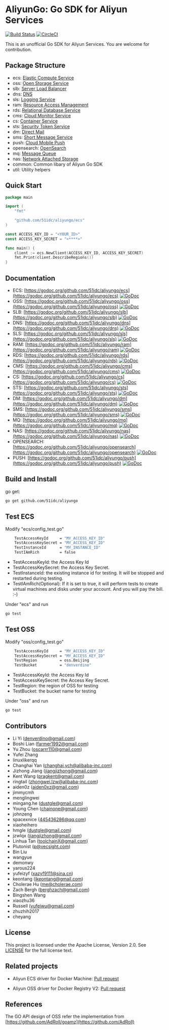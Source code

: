 # AliyunGo: Go SDK for Aliyun Services 

[![Build Status](https://travis-ci.org/denverdino/aliyungo.svg?branch=master)](https://travis-ci.org/denverdino/aliyungo) [![CircleCI](https://circleci.com/gh/denverdino/aliyungo.svg?style=svg)](https://circleci.com/gh/denverdino/aliyungo)

This is an unofficial Go SDK for Aliyun Services. You are welcome for contribution.


## Package Structure

*  ecs: [Elastic Compute Service](https://help.aliyun.com/document_detail/ecs/open-api/summary.html)
*  oss: [Open Storage Service](https://help.aliyun.com/document_detail/oss/api-reference/abstract.html)
*  slb: [Server Load Balancer](https://help.aliyun.com/document_detail/slb/api-reference/brief-introduction.html)
*  dns: [DNS](https://help.aliyun.com/document_detail/dns/api-reference/summary.html)
*  sls: [Logging Service](https://help.aliyun.com/document_detail/sls/api/overview.html)
*  ram: [Resource Access Management](https://help.aliyun.com/document_detail/ram/ram-api-reference/intro/intro.html)
*  rds: [Relational Database Service](https://help.aliyun.com/document_detail/26226.html)
*  cms: [Cloud Monitor Service](https://help.aliyun.com/document_detail/28615.html)
*  cs: [Container Service](https://help.aliyun.com/product/25972.html)
*  sts: [Security Token Service](https://help.aliyun.com/document_detail/28756.html)
*  dm: [Direct Mail](https://help.aliyun.com/document_detail/29414.html)
*  sms: [Short Message Service](https://help.aliyun.com/product/44282.html)
*  push: [Cloud Mobile Push](https://help.aliyun.com/document_detail/30049.html)
*  opensearch: [OpenSearch](https://help.aliyun.com/document_detail/29118.html)
*  mq: [Message Queue](https://help.aliyun.com/document_detail/29532.html)
*  nas: [Network Attached Storage](https://help.aliyun.com/document_detail/27518.html)
*  common: Common libary of Aliyun Go SDK
*  util: Utility helpers



## Quick Start

```go
package main

import (
	"fmt"

	"github.com/51idc/aliyungo/ecs"
)

const ACCESS_KEY_ID = "<YOUR_ID>"
const ACCESS_KEY_SECRET = "<****>"

func main() {
	client := ecs.NewClient(ACCESS_KEY_ID, ACCESS_KEY_SECRET)
	fmt.Print(client.DescribeRegions())
}

```

## Documentation

  *  ECS: [https://godoc.org/github.com/51idc/aliyungo/ecs](https://godoc.org/github.com/51idc/aliyungo/ecs) [![GoDoc](https://godoc.org/github.com/51idc/aliyungo/ecs?status.svg)](https://godoc.org/github.com/51idc/aliyungo/ecs)
  *  OSS: [https://godoc.org/github.com/51idc/aliyungo/oss](https://godoc.org/github.com/51idc/aliyungo/oss) [![GoDoc](https://godoc.org/github.com/51idc/aliyungo/oss?status.svg)](https://godoc.org/github.com/51idc/aliyungo/oss)
  *  SLB: [https://godoc.org/github.com/51idc/aliyungo/slb](https://godoc.org/github.com/51idc/aliyungo/slb) [![GoDoc](https://godoc.org/github.com/51idc/aliyungo/slb?status.svg)](https://godoc.org/github.com/51idc/aliyungo/slb)
  *  DNS: [https://godoc.org/github.com/51idc/aliyungo/dns](https://godoc.org/github.com/51idc/aliyungo/dns) [![GoDoc](https://godoc.org/github.com/51idc/aliyungo/dns?status.svg)](https://godoc.org/github.com/51idc/aliyungo/dns)
  *  SLS: [https://godoc.org/github.com/51idc/aliyungo/sls](https://godoc.org/github.com/51idc/aliyungo/sls) [![GoDoc](https://godoc.org/github.com/51idc/aliyungo/sls?status.svg)](https://godoc.org/github.com/51idc/aliyungo/sls)
  *  RAM: [https://godoc.org/github.com/51idc/aliyungo/ram](https://godoc.org/github.com/51idc/aliyungo/ram) [![GoDoc](https://godoc.org/github.com/51idc/aliyungo/ram?status.svg)](https://godoc.org/github.com/51idc/aliyungo/ram)
  *  RDS: [https://godoc.org/github.com/51idc/aliyungo/rds](https://godoc.org/github.com/51idc/aliyungo/rds) [![GoDoc](https://godoc.org/github.com/51idc/aliyungo/rds?status.svg)](https://godoc.org/github.com/51idc/aliyungo/rds)
  *  CMS: [https://godoc.org/github.com/51idc/aliyungo/cms](https://godoc.org/github.com/51idc/aliyungo/cms) [![GoDoc](https://godoc.org/github.com/51idc/aliyungo/cms?status.svg)](https://godoc.org/github.com/51idc/aliyungo/cms)
  *  CS: [https://godoc.org/github.com/51idc/aliyungo/cs](https://godoc.org/github.com/51idc/aliyungo/cs) [![GoDoc](https://godoc.org/github.com/51idc/aliyungo/cs?status.svg)](https://godoc.org/github.com/51idc/aliyungo/cs)
  *  STS: [https://godoc.org/github.com/51idc/aliyungo/sts](https://godoc.org/github.com/51idc/aliyungo/sts) [![GoDoc](https://godoc.org/github.com/51idc/aliyungo/sts?status.svg)](https://godoc.org/github.com/51idc/aliyungo/sts)
  *  DM: [https://godoc.org/github.com/51idc/aliyungo/dm](https://godoc.org/github.com/51idc/aliyungo/dm) [![GoDoc](https://godoc.org/github.com/51idc/aliyungo/dm?status.svg)](https://godoc.org/github.com/51idc/aliyungo/dm)
  *  SMS: [https://godoc.org/github.com/51idc/aliyungo/sms](https://godoc.org/github.com/51idc/aliyungo/sms) [![GoDoc](https://godoc.org/github.com/51idc/aliyungo/sms?status.svg)](https://godoc.org/github.com/51idc/aliyungo/sms)
  *  MQ: [https://godoc.org/github.com/51idc/aliyungo/mq](https://godoc.org/github.com/51idc/aliyungo/mq) [![GoDoc](https://godoc.org/github.com/51idc/aliyungo/mq?status.svg)](https://godoc.org/github.com/51idc/aliyungo/mq) 
  *  NAS: [https://godoc.org/github.com/51idc/aliyungo/nas](https://godoc.org/github.com/51idc/aliyungo/nas) [![GoDoc](https://godoc.org/github.com/51idc/aliyungo/nas?status.svg)](https://godoc.org/github.com/51idc/aliyungo/nas) 
  *  OPENSEARCH: [https://godoc.org/github.com/51idc/aliyungo/opensearch](https://godoc.org/github.com/51idc/aliyungo/opensearch) [![GoDoc](https://godoc.org/github.com/51idc/aliyungo/opensearch?status.svg)](https://godoc.org/github.com/51idc/aliyungo/opensearch) 
  *  PUSH: [https://godoc.org/github.com/51idc/aliyungo/push](https://godoc.org/github.com/51idc/aliyungo/push) [![GoDoc](https://godoc.org/github.com/51idc/aliyungo/push?status.svg)](https://godoc.org/github.com/51idc/aliyungo/push) 

## Build and Install

go get:

```sh
go get github.com/51idc/aliyungo
```


## Test ECS

Modify "ecs/config_test.go" 

```sh
	TestAccessKeyId     = "MY_ACCESS_KEY_ID"
	TestAccessKeySecret = "MY_ACCESS_KEY_ID"
	TestInstanceId      = "MY_INSTANCE_ID"
	TestIAmRich         = false
```

*  TestAccessKeyId: the Access Key Id
*  TestAccessKeySecret: the Access Key Secret.
*  TestInstanceId: the existing instance id for testing. It will be stopped and restarted during testing.
*  TestIAmRich(Optional): If it is set to true, it will perform tests to create virtual machines and disks under your account. And you will pay the bill. :-)

Under "ecs" and run

```sh
go test
```

## Test OSS

Modify "oss/config_test.go" 

```sh
	TestAccessKeyId     = "MY_ACCESS_KEY_ID"
	TestAccessKeySecret = "MY_ACCESS_KEY_ID"
	TestRegion          = oss.Beijing
	TestBucket          = "denverdino"
```

*  TestAccessKeyId: the Access Key Id
*  TestAccessKeySecret: the Access Key Secret.
*  TestRegion: the region of OSS for testing
*  TestBucket: the bucket name for testing


Under "oss" and run

```sh
go test
```

## Contributors

  * Li Yi (denverdino@gmail.com)
  * Boshi Lian (farmer1992@gmail.com)
  * Yu Zhou (oscarrr110@gmail.com)
  * Yufei Zhang
  * linuxlikerqq
  * Changhai Yan (changhai.ych@alibaba-inc.com)
  * Jizhong Jiang (jiangjizhong@gmail.com)
  * Kent Wang (pragkent@gmail.com)
  * ringtail (zhongwei.lzw@alibaba-inc.com)
  * aiden0z (aiden0xz@gmail.com)
  * jimmycmh
  * menglingwei
  * mingang.he (dustgle@gmail.com)
  * Young Chen (chainone@gmail.com)
  * johnzeng
  * spacexnice (445436286@qq.com)
  * xiaoheihero
  * hmgle (dustgle@gmail.com)
  * jzwlqx (jiangjizhong@gmail.com)
  * Linhua Tan (toolchainX@gmail.com)
  * Plutonist (p@vecsight.com)
  * Bin Liu
  * wangyue
  * demonwy
  * yarous224
  * yufeizyf (xazyf9111@sina.cn)
  * keontang (ikeontang@gmail.com)
  * Cholerae Hu (me@cholerae.com)
  * Zach Bergh (berghzach@gmail.com)
  * Bingshen Wang
  * xiaozhu36
  * Russell (yufeiwu@gmail.com)
  * zhuzhih2017
  * cheyang


## License
This project is licensed under the Apache License, Version 2.0. See [LICENSE](https://github.com/51idc/aliyungo/blob/master/LICENSE.txt) for the full license text.


## Related projects

  * Aliyun ECS driver for Docker Machine: [Pull request](https://github.com/docker/machine/pull/1182)

  * Aliyun OSS driver for Docker Registry V2: [Pull request](https://github.com/docker/distribution/pull/514)


## References

The GO API design of OSS refer the implementation from [https://github.com/AdRoll/goamz](https://github.com/AdRoll)
